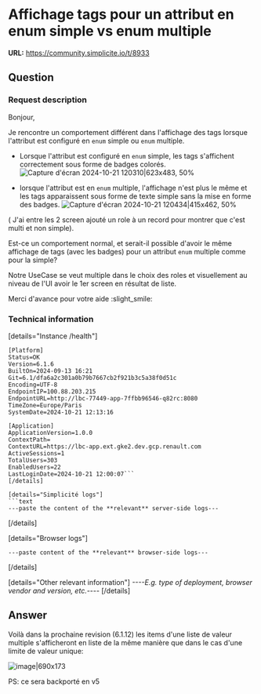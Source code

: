 # Affichage tags pour un attribut en enum simple vs enum multiple

**URL:** https://community.simplicite.io/t/8933

## Question
### Request description

Bonjour,

Je rencontre un comportement différent dans l'affichage des tags lorsque l'attribut est configuré en `enum` simple ou `enum` multiple.

* Lorsque l'attribut est configuré en `enum` simple, les tags s'affichent correctement sous forme de badges colorés.
![Capture d'écran 2024-10-21 120310|623x483, 50%](upload://yGrf8ultxX72CdVGLORoW2hybPQ.png)

* lorsque l'attribut est en `enum` multiple, l'affichage n'est plus le même et les tags apparaissent sous forme de texte simple sans la mise en forme des badges.
![Capture d'écran 2024-10-21 120434|415x462, 50%](upload://5PqT5j6HW8USilKPb4J7qiFgrXU.png)

( J'ai entre les 2 screen ajouté un role à un record pour montrer que c'est multi et non simple).


Est-ce un comportement normal, et serait-il possible d'avoir le même affichage de tags (avec les badges) pour un attribut `enum` multiple comme pour la simple?



Notre UseCase se veut multiple dans le choix des roles et visuellement au niveau de l'UI avoir le 1er screen en résultat de liste.

Merci d'avance pour votre aide :slight_smile: 

### Technical information

[details="Instance /health"]
```text
[Platform]
Status=OK
Version=6.1.6
BuiltOn=2024-09-13 16:21
Git=6.1/dfa6a2c301a0b79b7667cb2f921b3c5a38f0d51c
Encoding=UTF-8
EndpointIP=100.88.203.215
EndpointURL=http://lbc-77449-app-7ffbb96546-q82rc:8080
TimeZone=Europe/Paris
SystemDate=2024-10-21 12:13:16

[Application]
ApplicationVersion=1.0.0
ContextPath=
ContextURL=https://lbc-app.ext.gke2.dev.gcp.renault.com
ActiveSessions=1
TotalUsers=303
EnabledUsers=22
LastLoginDate=2024-10-21 12:00:07```
[/details]

[details="Simplicité logs"]
```text
---paste the content of the **relevant** server-side logs---
```
[/details]

[details="Browser logs"]
```text
---paste content of the **relevant** browser-side logs---
```
[/details]

[details="Other relevant information"]
*----E.g. type of deployment, browser vendor and version, etc.----*
[/details]

## Answer
Voilà dans la prochaine revision (6.1.12) les items d'une liste de valeur multiple s'afficheront en liste de la même manière que dans le cas d'une limite de valeur unique:

![image|690x173](upload://cxXLSA2xR3lGk75ttXpVSD8vE0a.png)

PS: ce sera backporté en v5
